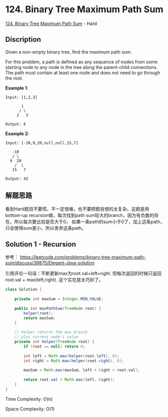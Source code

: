 # 124. Binary Tree Maximum Path Sum

[124. Binary Tree Maximum Path Sum](https://leetcode.com/problems/binary-tree-maximum-path-sum/) - Hard

## Discription
Given a non-empty binary tree, find the maximum path sum.

For this problem, a path is defined as any sequence of nodes from some starting node to any node in the tree along the parent-child connections. The path must contain at least one node and does not need to go through the root.

**Example 1**:

    Input: [1,2,3]

           1
          / \
         2   3

    Output: 6

**Example 2**:

    Input: [-10,9,20,null,null,15,7]

       -10
       / \
      9  20
        /  \
       15   7

    Output: 42
    
## 解题思路
看到Hard题目不要慌，不一定很难，也不要把题目想的太复杂。这题是用bottom-up recursion做，每次找到path sum较大的branch，因为有负数的存在，所以每次要比较是否大于0，
如果一条path的sum小于0了，加上这条path，只会使得sum更小，所以舍弃这条path。

    
## Solution 1 - Recursion
参考： https://leetcode.com/problems/binary-tree-maximum-path-sum/discuss/39875/Elegant-Java-solution

引用评论一句话：不断更新max为root.val+left+right. 但每次返回的时候只返回 root.val + max(left,right). 这个实在是太巧妙了。

```java
class Solution {
    
    private int maxSum = Integer.MIN_VALUE;
    
    public int maxPathSum(TreeNode root) {
        helper(root);
        return maxSum;
    }
    
    // helper returns the max branch 
    // plus current node's value
    private int helper(TreeNode root) {
        if (root == null) return 0;
        
        int left = Math.max(helper(root.left), 0);
        int right = Math.max(helper(root.right), 0);
        
        maxSum = Math.max(maxSum, left + right + root.val);
        
        return root.val + Math.max(left, right);
    }
}
```
Time Complexity: O(n)

Space Complexity: O(1)
